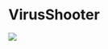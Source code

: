 # VirusShooter


<img src="https://raw.githubusercontent.com/phamtung1/Phaser-VirusShooter/master/screenshot.png" />